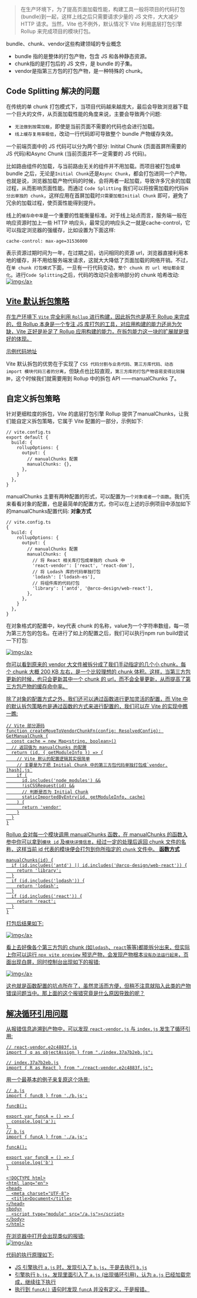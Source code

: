 >在生产环境下，为了提高页面加载性能，构建工具一般将项目的代码打包(bundle)到一起，这样上线之后只需要请求少量的 JS 文件，大大减少 HTTP 请求。当然，Vite 也不例外，默认情况下 Vite 利用底层打包引擎 Rollup 来完成项目的模块打包。

bundle、chunk、vendor这些构建领域的专业概念
- bundle 指的是整体的打包产物，包含 JS 和各种静态资源。
- chunk指的是打包后的 JS 文件，是 bundle 的子集。
- vendor是指第三方包的打包产物，是一种特殊的 chunk。

## Code Splitting 解决的问题
在传统的单 chunk 打包模式下，当项目代码越来越庞大，最后会导致浏览器下载一个巨大的文件，从页面加载性能的角度来说，主要会导致两个问题:
- `无法做到按需加载`，即使是当前页面不需要的代码也会进行加载。
- `线上缓存复用率极低`，改动一行代码即可导致整个 bundle 产物缓存失效。

一个前端页面中的 JS 代码可以分为两个部分: Initital Chunk (页面首屏所需要的 JS 代码)和Async Chunk (当前页面并不一定需要的 JS 代码)。

比如路由组件的加载，与当前路由无关的组件并不用加载。而项目被打包成单 bundle 之后，无论是`Initial Chunk`还是`Async Chunk`，都会打包进同一个产物，也就是说，浏览器加载产物代码的时候，会将两者一起加载，导致许多冗余的加载过程，从而影响页面性能。而通过 `Code Splitting` 我们可以将按需加载的代码`拆分出单独的 chunk`，这样应用在首屏加载时`只需要加载Initial Chunk` 即可，避免了冗余的加载过程，使页面性能得到提升。

线上的`缓存命中率`是一个重要的性能衡量标准。对于线上站点而言，服务端一般在响应资源时加上一些 HTTP 响应头，最常见的响应头之一就是cache-control，它可以指定浏览器的强缓存，比如设置为下面这样:
```
cache-control: max-age=31536000
```
表示资源过期时间为一年，在过期之前，访问相同的资源 url，浏览器直接利用本地的缓存，并不用给服务端发请求，这就大大降低了页面加载的网络开销。不过，在`单 chunk 打包模式`下面，一旦有一行代码变动，`整个 chunk 的 url 地址都会变化`。进行`Code Splitting`之后，代码的改动只会影响部分的 chunk 哈希改动:<br>
<a data-fancybox title="img" href="https://p6-juejin.byteimg.com/tos-cn-i-k3u1fbpfcp/5bdd076bb07b471a96feb0e05b0bdec5~tplv-k3u1fbpfcp-zoom-in-crop-mark:1304:0:0:0.awebp?">![img](https://p6-juejin.byteimg.com/tos-cn-i-k3u1fbpfcp/5bdd076bb07b471a96feb0e05b0bdec5~tplv-k3u1fbpfcp-zoom-in-crop-mark:1304:0:0:0.awebp?)</a>

## Vite 默认拆包策略
在生产环境下 `Vite` 完全利用 `Rollup` 进行构建，因此拆包也是基于 Rollup 来完成的，但 Rollup 本身是一个专注 JS 库打包的工具，对应用构建的能力还尚为欠缺，Vite 正好是补足了 Rollup 应用构建的能力，在拆包能力这一块的扩展就是很好的体现。

[示例代码地址](https://github.com/upJiang/vite-code-splitting)

Vite 默认拆包的优势在于实现了 `CSS 代码分割与业务代码、第三方库代码、动态 import 模块代码三者的分离`，但缺点也比较直观，`第三方库的打包产物容易变得比较臃肿`，这个时候我们就需要用到 Rollup 中的拆包 API ——manualChunks 了。

## 自定义拆包策略
针对更细粒度的拆包，Vite 的底层打包引擎 Rollup 提供了manualChunks，让我们能自定义拆包策略，它属于 Vite 配置的一部分，示例如下:
```
// vite.config.ts
export default {
  build: {
    rollupOptions: {
      output: {
        // manualChunks 配置
        manualChunks: {},
      },
    }
  },
}
```
manualChunks 主要有两种配置的形式，可以配置为`一个对象或者一个函数`。我们先来看看对象的配置，也是最简单的配置方式，你可以在上述的示例项目中添加如下的manualChunks配置代码:
**对象方式**
```
// vite.config.ts
{
  build: {
    rollupOptions: {
      output: {
        // manualChunks 配置
        manualChunks: {
          // 将 React 相关库打包成单独的 chunk 中
          'react-vendor': ['react', 'react-dom'],
          // 将 Lodash 库的代码单独打包
          'lodash': ['lodash-es'],
          // 将组件库的代码打包
          'library': ['antd', '@arco-design/web-react'],
        },
      },
    }
  },
}
```
在对象格式的配置中，key代表 chunk 的名称，value为一个字符串数组，每一项为第三方包的包名。在进行了如上的配置之后，我们可以执行npm run build尝试一下打包:

<a data-fancybox title="img" href="https://p9-juejin.byteimg.com/tos-cn-i-k3u1fbpfcp/6edc54e00ba4475dac67dd77f00966b4~tplv-k3u1fbpfcp-zoom-in-crop-mark:1304:0:0:0.awebp?">![img](https://p9-juejin.byteimg.com/tos-cn-i-k3u1fbpfcp/6edc54e00ba4475dac67dd77f00966b4~tplv-k3u1fbpfcp-zoom-in-crop-mark:1304:0:0:0.awebp?)</a>

你可以看到原来的 vendor 大文件被拆分成了我们手动指定的几个小 chunk，每个 chunk 大概 200 KB 左右，是一个比较理想的 chunk 体积。这样，当第三方包更新的时候，也只会更新其中一个 chunk 的 url，而不会全量更新，从而提高了第三方包产物的缓存命中率。

除了对象的配置方式之外，我们还可以通过函数进行更加灵活的配置，而 Vite 中的默认拆包策略也是通过函数的方式来进行配置的，我们可以在 Vite 的实现中瞧一瞧:
```
// Vite 部分源码
function createMoveToVendorChunkFn(config: ResolvedConfig): GetManualChunk {
  const cache = new Map<string, boolean>()
  // 返回值为 manualChunks 的配置
  return (id, { getModuleInfo }) => {
    // Vite 默认的配置逻辑其实很简单
    // 主要是为了把 Initial Chunk 中的第三方包代码单独打包成`vendor.[hash].js`
    if (
      id.includes('node_modules') &&
      !isCSSRequest(id) &&
      // 判断是否为 Initial Chunk
      staticImportedByEntry(id, getModuleInfo, cache)
    ) {
      return 'vendor'
    }
  }
}
```
Rollup 会对每一个模块调用 manualChunks 函数，在 manualChunks 的函数入参中你可以拿到`模块 id` 及`模块详情信息`，经过一定的处理后返回 chunk 文件的名称，这样当前 id 代表的模块便会打包到你所指定的 `chunk` 文件中。
**函数方式**
```
manualChunks(id) {
  if (id.includes('antd') || id.includes('@arco-design/web-react')) {
    return 'library';
  }
  if (id.includes('lodash')) {
    return 'lodash';
  }
  if (id.includes('react')) {
    return 'react';
  }
}
```
打包后结果如下:

<a data-fancybox title="img" href="https://p3-juejin.byteimg.com/tos-cn-i-k3u1fbpfcp/3495634bb0284597bfcdc071fbf27d45~tplv-k3u1fbpfcp-zoom-in-crop-mark:1304:0:0:0.awebp?">![img](https://p3-juejin.byteimg.com/tos-cn-i-k3u1fbpfcp/3495634bb0284597bfcdc071fbf27d45~tplv-k3u1fbpfcp-zoom-in-crop-mark:1304:0:0:0.awebp?)</a>

看上去好像各个第三方包的 chunk (如`lodash`、`react`等等)都能拆分出来，但实际上你可以运行 `npx vite preview` 预览产物，会发现产物根本`没有办法运行起来`，页面出现白屏，同时控制台出现如下的报错:

<a data-fancybox title="img" href="https://p9-juejin.byteimg.com/tos-cn-i-k3u1fbpfcp/f4250e42ed9445b985cb8c539f69694e~tplv-k3u1fbpfcp-zoom-in-crop-mark:1304:0:0:0.awebp?">![img](https://p9-juejin.byteimg.com/tos-cn-i-k3u1fbpfcp/f4250e42ed9445b985cb8c539f69694e~tplv-k3u1fbpfcp-zoom-in-crop-mark:1304:0:0:0.awebp?)</a>

这也就是函数配置的坑点所在了，虽然灵活而方便，但稍不注意就陷入此类的产物错误问题当中。那上面的这个报错究竟是什么原因导致的呢？

## 解决循环引用问题
从报错信息追溯到产物中，可以发现 `react-vendor.js` 与 `index.js` 发生了循环引用:
```
// react-vendor.e2c4883f.js
import { q as objectAssign } from "./index.37a7b2eb.js";

// index.37a7b2eb.js
import { R as React } from "./react-vendor.e2c4883f.js";
```
用一个最基本的例子来复原这个场景:
```
// a.js
import { funcB } from './b.js';

funcB();

export var funcA = () => {
  console.log('a');
} 
// b.js
import { funcA } from './a.js';

funcA();

export var funcB = () => {
  console.log('b')
}

<!DOCTYPE html>
<html lang="en">
<head>
  <meta charset="UTF-8">
  <title>Document</title>
</head>
<body>
  <script type="module" src="/a.js"></script>
</body>
</html>
```
在浏览器中打开会出现类似的报错:<br>
<a data-fancybox title="img" href="https://p1-juejin.byteimg.com/tos-cn-i-k3u1fbpfcp/f71a39e22848419aac513906df7d39bb~tplv-k3u1fbpfcp-zoom-in-crop-mark:1304:0:0:0.awebp?">![img](https://p1-juejin.byteimg.com/tos-cn-i-k3u1fbpfcp/f71a39e22848419aac513906df7d39bb~tplv-k3u1fbpfcp-zoom-in-crop-mark:1304:0:0:0.awebp?)</a>

代码的执行原理如下:
- JS 引擎执行 `a.js` 时，发现引入了 `b.js`，于是去执行 `b.js`
- 引擎执行 `b.js`，发现里面引入了 `a.js` (出现循环引用)，认为 `a.js` 已经加载完成，继续往下执行
- 执行到 `funcA()` 语句时发现 `funcA` 并没有定义，于是报错。


